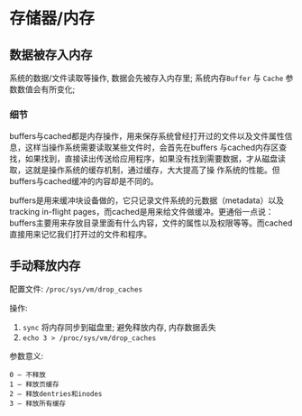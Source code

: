 # 存储器/内存

## 数据被存入内存

系统的数据/文件读取等操作, 数据会先被存入内存里; 系统内存`Buffer` 与 `Cache` 参数数值会有所变化;

### 细节

buffers与cached都是内存操作，用来保存系统曾经打开过的文件以及文件属性信息，这样当操作系统需要读取某些文件时，会首先在buffers 与cached内存区查找，如果找到，直接读出传送给应用程序，如果没有找到需要数据，才从磁盘读取，这就是操作系统的缓存机制，通过缓存，大大提高了操 作系统的性能。但buffers与cached缓冲的内容却是不同的。

buffers是用来缓冲块设备做的，它只记录文件系统的元数据（metadata）以及 tracking in-flight pages，而cached是用来给文件做缓冲。更通俗一点说：buffers主要用来存放目录里面有什么内容，文件的属性以及权限等等。而cached直接用来记忆我们打开过的文件和程序。

## 手动释放内存

配置文件: `/proc/sys/vm/drop_caches`

操作: 

1. `sync` 将内存同步到磁盘里; 避免释放内存, 内存数据丢失
2. `echo 3 > /proc/sys/vm/drop_caches`

参数意义:

```
0 – 不释放
1 – 释放页缓存
2 – 释放dentries和inodes
3 – 释放所有缓存
```
